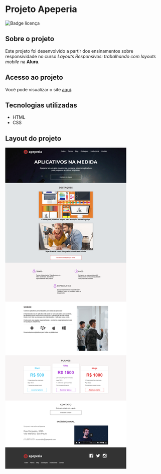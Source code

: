 # Projeto Apeperia

![Badge licença](https://img.shields.io/github/license/Diego-codecell/barbearia_alura.svg)

## Sobre o projeto
Este projeto foi desenvolvido a partir dos ensinamentos sobre responsividade no curso *Layouts Responsivos: trabalhando com layouts mobile* na **Alura**.

## Acesso ao projeto
  
Você pode visualizar o site [aqui](https://diego-codecell.github.io/projeto_apeperia/).

## Tecnologias utilizadas
- HTML
- CSS

## Layout do projeto
![Home do site](img/Home%20Apeperia.png)